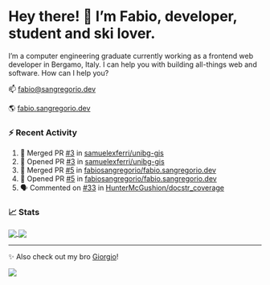 # Hey there! 👋 I’m Fabio, developer, student and ski lover.

I’m a computer engineering graduate currently working as a frontend web developer in Bergamo, Italy. I can help you with building all-things web and software.
How can I help you?

📫 [fabio@sangregorio.dev](mailto:fabio@sangregorio.dev)

🌎 [fabio.sangregorio.dev](https://fabio.sangregorio.dev)


### :zap: Recent Activity

<!--START_SECTION:activity-->
1. 🎉 Merged PR [#3](https://github.com/samuelexferri/unibg-gis/pull/3) in [samuelexferri/unibg-gis](https://github.com/samuelexferri/unibg-gis)
2. 💪 Opened PR [#3](https://github.com/samuelexferri/unibg-gis/pull/3) in [samuelexferri/unibg-gis](https://github.com/samuelexferri/unibg-gis)
3. 🎉 Merged PR [#5](https://github.com/fabiosangregorio/fabio.sangregorio.dev/pull/5) in [fabiosangregorio/fabio.sangregorio.dev](https://github.com/fabiosangregorio/fabio.sangregorio.dev)
4. 💪 Opened PR [#5](https://github.com/fabiosangregorio/fabio.sangregorio.dev/pull/5) in [fabiosangregorio/fabio.sangregorio.dev](https://github.com/fabiosangregorio/fabio.sangregorio.dev)
5. 🗣 Commented on [#33](https://github.com/HunterMcGushion/docstr_coverage/issues/33) in [HunterMcGushion/docstr_coverage](https://github.com/HunterMcGushion/docstr_coverage)
<!--END_SECTION:activity-->


### 📈 Stats


<a href="https://github.com/fabiosangregorio">
  <img align="center" src="https://github-readme-stats.vercel.app/api/top-langs/?username=fabiosangregorio&layout=compact&title_color=24292e&bg_color=ffffff" />
</a>
<a href="https://github.com/fabiosangregorio">
  <img align="center" src="https://github-readme-stats.vercel.app/api?username=fabiosangregorio&show_icons=true&theme=graywhite&count_private=true&hide_rank=true&include_all_commits=true&bg_color=ffffff" />
</a>

<!--
**jamesgeorge007/jamesgeorge007** is a ✨ _special_ ✨ repository because its `README.md` (this file) appears on your GitHub profile.

Here are some ideas to get you started:

- 🌱 I’m currently learning ...
- 👯 I’m looking to collaborate on ...
- 🤔 I’m looking for help with ...
- 💬 Ask me about ...
- 😄 Pronouns: ...
- ⚡ Fun fact: ...
-->

---
✨ Also check out my bro [Giorgio](https://github.com/GiorgioBertolotti)!

![](https://komarev.com/ghpvc/?username=fabiosangregorio)
